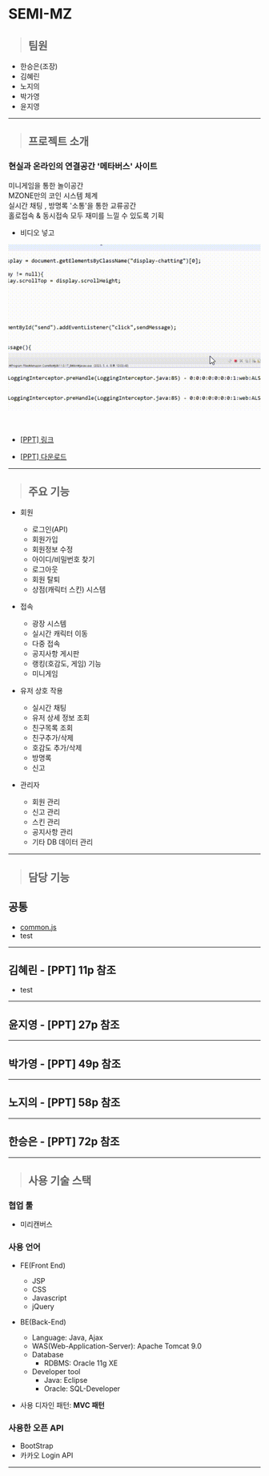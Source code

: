 # SEMI-MZ

> ## 팀원

- 한승은(조장)
- 김혜린
- 노지의
- 박가영
- 윤지영

---

> ## 프로젝트 소개

### 현실과 온라인의 연결공간 '메타버스' 사이트

미니게임을 통한 놀이공간  
MZONE만의 코인 시스템 체계  
실시간 채팅 , 방명록 '소통'을 통한 교류공간  
홀로접속 & 동시접속 모두 재미를 느낄 수 있도록 기획

- 비디오 넣고

<p align="center">
  <img src="./SEMI_MZ/WebContent/resource/etc/test.gif">
</p>

<br>

- [[PPT] 링크](https://www.miricanvas.com/v/11ytu1c)

- <a href="./SEMI_MZ/WebContent/resource/etc/MZONE_PPT.pdf" download="Mzone.pdf">[PPT] 다운로드</a>

---

> ## 주요 기능

- 회원

  - 로그인(API)
  - 회원가입
  - 회원정보 수정
  - 아이디/비밀번호 찾기
  - 로그아웃
  - 회원 탈퇴
  - 상점(캐릭터 스킨) 시스템

- 접속

  - 광장 시스템
  - 실시간 캐릭터 이동
  - 다중 접속
  - 공지사항 게시판
  - 랭킹(호감도, 게임) 기능
  - 미니게임

- 유저 상호 작용

  - 실시간 채팅
  - 유저 상세 정보 조회
  - 친구목록 조회
  - 친구추가/삭제
  - 호감도 추가/삭제
  - 방명록
  - 신고

- 관리자
  - 회원 관리
  - 신고 관리
  - 스킨 관리
  - 공지사항 관리
  - 기타 DB 데이터 관리

---

> ## 담당 기능

## 공통

- [common.js](./SEMI_MZ/WebContent/resource/js/common.js)
- test

---

## 김혜린 - [PPT] 11p 참조

- test

---

## 윤지영 - [PPT] 27p 참조

---

## 박가영 - [PPT] 49p 참조

---

## 노지의 - [PPT] 58p 참조

---

## 한승은 - [PPT] 72p 참조

---

> ## 사용 기술 스택

### 협업 툴

- 미리캔버스

### 사용 언어

- FE(Front End)

  - JSP
  - CSS
  - Javascript
  - jQuery

- BE(Back-End)

  - Language: Java, Ajax
  - WAS(Web-Application-Server): Apache Tomcat 9.0
  - Database
    - RDBMS: Oracle 11g XE
  - Developer tool
    - Java: Eclipse
    - Oracle: SQL-Developer

- 사용 디자인 패턴: **MVC 패턴**

### 사용한 오픈 API

- BootStrap
- 카카오 Login API

---
